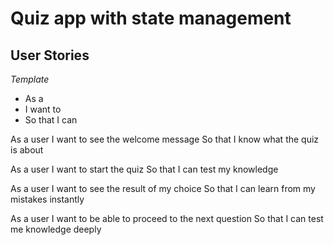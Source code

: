 # Quiz app with state management
## User Stories
*Template*
- As a <role>
- I want to <goal>
- So that I can <reason>

As a user
I want to see the welcome message
So that I know what the quiz is about

As a user
I want to start the quiz
So that I can test my knowledge

As a user
I want to see the result of my choice
So that I can learn from my mistakes instantly

As a user
I want to be able to proceed to the next question
So that I can test me knowledge deeply